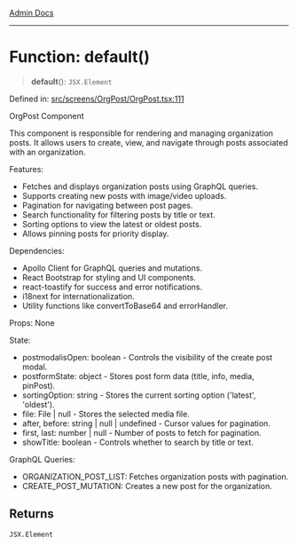 [Admin Docs](/)

***

# Function: default()

> **default**(): `JSX.Element`

Defined in: [src/screens/OrgPost/OrgPost.tsx:111](https://github.com/PalisadoesFoundation/talawa-admin/blob/main/src/screens/OrgPost/OrgPost.tsx#L111)

OrgPost Component

This component is responsible for rendering and managing organization posts.
It allows users to create, view, and navigate through posts associated with an organization.

Features:
- Fetches and displays organization posts using GraphQL queries.
- Supports creating new posts with image/video uploads.
- Pagination for navigating between post pages.
- Search functionality for filtering posts by title or text.
- Sorting options to view the latest or oldest posts.
- Allows pinning posts for priority display.

Dependencies:
- Apollo Client for GraphQL queries and mutations.
- React Bootstrap for styling and UI components.
- react-toastify for success and error notifications.
- i18next for internationalization.
- Utility functions like convertToBase64 and errorHandler.

Props: None

State:
- postmodalisOpen: boolean - Controls the visibility of the create post modal.
- postformState: object - Stores post form data (title, info, media, pinPost).
- sortingOption: string - Stores the current sorting option ('latest', 'oldest').
- file: File | null - Stores the selected media file.
- after, before: string | null | undefined - Cursor values for pagination.
- first, last: number | null - Number of posts to fetch for pagination.
- showTitle: boolean - Controls whether to search by title or text.

GraphQL Queries:
- ORGANIZATION_POST_LIST: Fetches organization posts with pagination.
- CREATE_POST_MUTATION: Creates a new post for the organization.

## Returns

`JSX.Element`
